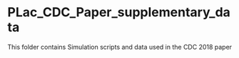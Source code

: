 # PLac_CDC_Paper_supplementary_data
This folder contains Simulation scripts and data used in the CDC 2018 paper
